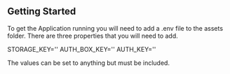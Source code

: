 ## Getting Started

To get the Application running you will need to add a .env file to the assets folder.
There are three properties that you will need to add.

STORAGE_KEY=''
AUTH_BOX_KEY=''
AUTH_KEY=''


The values can be set to anything but must be included.
